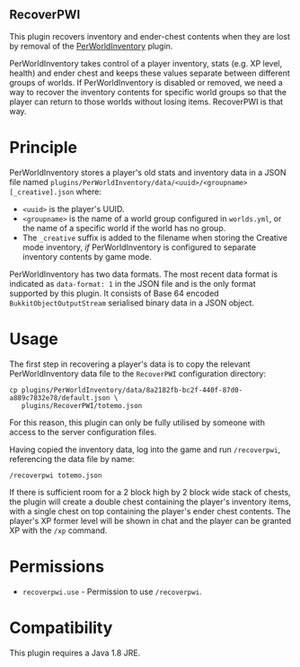 RecoverPWI
----------
This plugin recovers inventory and ender-chest contents when they are lost by
removal of the [PerWorldInventory](http://dev.bukkit.org/bukkit-plugins/world-inventory/)
plugin.

PerWorldInventory takes control of a player inventory, stats (e.g. XP level,
health) and ender chest and keeps these values separate between different groups
of worlds.  If PerWorldInventory is disabled or removed, we need a way to
recover the inventory contents for specific world groups so that the player
can return to those worlds without losing items.  RecoverPWI is that way.


Principle
=========
PerWorldInventory stores a player's old stats and inventory data in a JSON file
named `plugins/PerWorldInventory/data/<uuid>/<groupname>[_creative].json`
where:

 * `<uuid>` is the player's UUID.
 * `<groupname>` is the name of a world group configured in `worlds.yml`,
   or the name of a specific world if the world has no group.
 * The `_creative` suffix is added to the filename when storing the Creative
   mode inventory, *if* PerWorldInventory is configured to separate inventory
   contents by game mode.

PerWorldInventory has two data formats.  The most recent data format is
indicated as `data-format: 1` in the JSON file and is the only format
supported by this plugin. It consists of Base 64 encoded `BukkitObjectOutputStream`
serialised binary data in a JSON object.


Usage
=====
The first step in recovering a player's data is to copy the relevant PerWorldInventory
data file to the `RecoverPWI` configuration directory:

    cp plugins/PerWorldInventory/data/8a2182fb-bc2f-440f-87d0-a889c7832e78/default.json \
       plugins/RecoverPWI/totemo.json

For this reason, this plugin can only be fully utilised by someone with access
to the server configuration files.

Having copied the inventory data, log into the game and run `/recoverpwi`,
referencing the data file by name:

    /recoverpwi totemo.json

If there is sufficient room for a 2 block high by 2 block wide stack of chests,
the plugin will create a double chest containing the player's inventory items,
with a single chest on top containing the player's ender chest contents.
The player's XP former level will be shown in chat and the player can be granted
XP with the `/xp` command.


Permissions
===========
 * `recoverpwi.use` - Permission to use `/recoverpwi`.


Compatibility
=============
This plugin requires a Java 1.8 JRE.